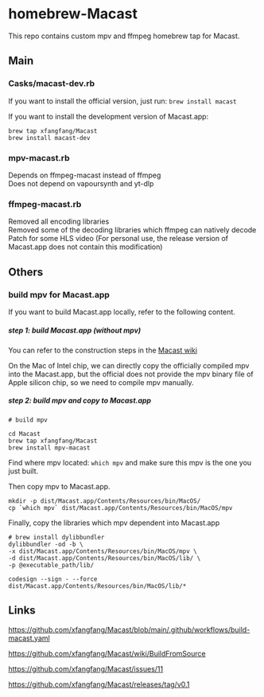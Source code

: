# homebrew-Macast

This repo contains custom mpv and ffmpeg homebrew tap for Macast.

## Main

### Casks/macast-dev.rb

If you want to install the official version, just run: `brew install macast`

If you want to install the development version of Macast.app:

```
brew tap xfangfang/Macast
brew install macast-dev
```


### mpv-macast.rb

Depends on ffmpeg-macast instead of ffmpeg  
Does not depend on vapoursynth and yt-dlp


### ffmpeg-macast.rb

Removed all encoding libraries  
Removed some of the decoding libraries which ffmpeg can natively decode  
Patch for some HLS video (For personal use, the release version of Macast.app does not contain this modification)

## Others

### build mpv for Macast.app

If you want to build Macast.app locally, refer to the following content.

##### step 1: build Macast.app (without mpv)

You can refer to the construction steps in the [Macast wiki](https://github.com/xfangfang/Macast/wiki/BuildFromSource)

On the Mac of Intel chip, we can directly copy the officially compiled mpv into the Macast.app, but the official does not provide the mpv binary file of Apple silicon chip, so we need to compile mpv manually.

##### step 2: build mpv and copy to Macast.app

```
# build mpv

cd Macast
brew tap xfangfang/Macast
brew install mpv-macast
```

Find where mpv located: `which mpv` and make sure this mpv is the one you just built.

Then copy mpv to Macast.app.

```
mkdir -p dist/Macast.app/Contents/Resources/bin/MacOS/
cp `which mpv` dist/Macast.app/Contents/Resources/bin/MacOS/mpv
```

Finally, copy the libraries which mpv dependent into Macast.app

```
# brew install dylibbundler
dylibbundler -od -b \
-x dist/Macast.app/Contents/Resources/bin/MacOS/mpv \
-d dist/Macast.app/Contents/Resources/bin/MacOS/lib/ \
-p @executable_path/lib/

codesign --sign - --force dist/Macast.app/Contents/Resources/bin/MacOS/lib/*

```

## Links

https://github.com/xfangfang/Macast/blob/main/.github/workflows/build-macast.yaml

https://github.com/xfangfang/Macast/wiki/BuildFromSource

https://github.com/xfangfang/Macast/issues/11

https://github.com/xfangfang/Macast/releases/tag/v0.1
